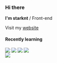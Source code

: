 ### Hi there

**I'm starknt** / Front-end

Visit my [website](https://starknt.me/)



#### Recently learning

<div style="display: flex">
<img src="https://img.shields.io/badge/-typescript-blue.svg?&style=for-the-badge&logo=typescript&logoColor=white" style="margin-right: 0.25rem"/>
<img src="https://img.shields.io/badge/-javascript-yellow?style=for-the-badge&logo=javascript&logoColor=white" style="margin-right: 0.25rem"/>
<img src="https://img.shields.io/badge/vue-brightgreen.svg?style=for-the-badge&logo=vue.js&logoColor=white" style="margin-right: 0.25rem"/>
<img src="https://img.shields.io/badge/react-blue.svg?style=for-the-badge&logo=react&logoColor=white"
<img src="https://img.shields.io/badge/rust-d07f4f.svg?&style=for-the-badge&logo=rust&logoColor=white"/>
</div>

<img src="https://github-readme-stats.vercel.app/api?username=starknt&show_icons=true&theme=radical" align="left" style="margin-right: 0.5rem;" />


